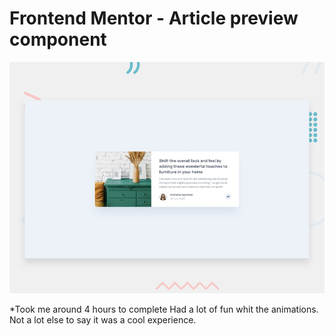 # Frontend Mentor - Article preview component

![Design preview for the Article preview component coding challenge](./design/desktop-preview.jpg)

*Took me around 4 hours to complete
Had a lot of fun whit the animations. 
Not a lot else to say it was a cool experience.